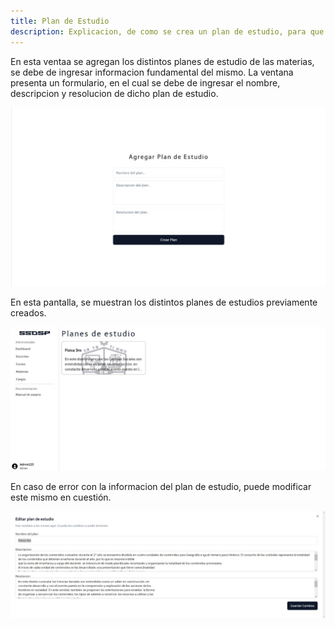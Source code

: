 ```yaml
---
title: Plan de Estudio
description: Explicacion, de como se crea un plan de estudio, para que posteriormente se utilice en la apliacion web.
---
```


En esta ventaa se agregan los distintos planes de estudio de las materias, se debe de ingresar informacion fundamental del mismo.
La ventana presenta un formulario, en el cual se debe de ingresar el nombre, descripcion y resolucion de dicho plan de estudio.

![Ventana de login de la aplicación](../../../assets/materia/crear-plan-estudio.jpg)

En esta pantalla, se muestran los distintos planes de estudios previamente creados.

![Ventana de login de la aplicación](../../../assets/materia/plan-estudio.jpg)

En caso de error con la informacion del plan de estudio, puede modificar este mismo en cuestión.

![Ventana de login de la aplicación](../../../assets/materia/editar-plan-estudio.jpg)
